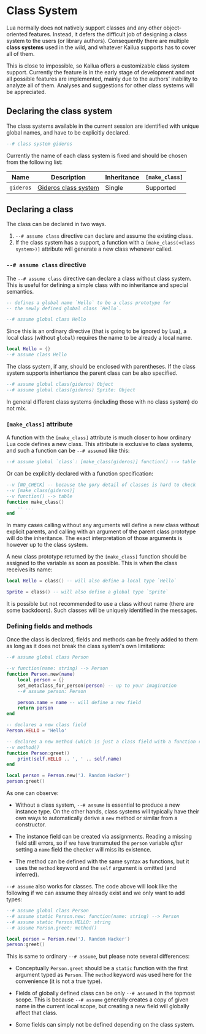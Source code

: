 # Class System

Lua normally does not natively support classes and any other object-oriented features. Instead, it defers the difficult job of designing a class system to the users (or library authors). Consequently there are multiple **class systems** used in the wild, and whatever Kailua supports has to cover all of them.

This is close to impossible, so Kailua offers a customizable class system support. Currently the feature is in the early stage of development and not all possible features are implemented, mainly due to the authors' inability to analyze all of them. Analyses and suggestions for other class systems will be appreciated.

## Declaring the class system

The class systems available in the current session are identified with unique global names, and have to be explicitly declared.

```lua
--# class system gideros
```

Currently the name of each class system is fixed and should be chosen from the following list:

| Name | Description | Inheritance | `[make_class]` |
| ---- | ----------- | ----------- | -------------- |
| `gideros` | [Gideros class system](classes-gideros.html) | Single | Supported |

## Declaring a class

The class can be declared in two ways.

1. `--# assume class` directive can declare and assume the existing class.
2. If the class system has a support, a function with a `[make_class(<class system>)]` attribute will generate a new class whenever called.

### `--# assume class` directive

The `--# assume class` directive can declare a class without class system. This is useful for defining a simple class with no inheritance and special semantics.

```lua
-- defines a global name `Hello` to be a class prototype for
-- the newly defined global class `Hello`.

--# assume global class Hello
```

Since this is an ordinary directive (that is going to be ignored by Lua), a local class (without `global`) requires the name to be already a local name.

```lua
local Hello = {}
--# assume class Hello
```

The class system, if any, should be enclosed with parentheses. If the class system supports inhertiance the parent class can be also specified.

```lua
--# assume global class(gideros) Object
--# assume global class(gideros) Sprite: Object
```

In general different class systems (including those with no class system) do not mix.

### `[make_class]` attribute

A function with the `[make_class]` attribute is much closer to how ordinary Lua code defines a new class. This attribute is exclusive to class systems, and such a function can be `--# assume`d like this:

```lua
--# assume global `class`: [make_class(gideros)] function() --> table
```

Or can be explicitly declared with a function specification:

```lua
--v [NO_CHECK] -- because the gory detail of classes is hard to check
--v [make_class(gideros)]
--v function() --> table
function make_class()
    -- ...
end
```

In many cases calling without any arguments will define a new class without explicit parents, and calling with an argument of the parent class prototype will do the inheritance. The exact interpretation of those arguments is however up to the class system.

A new class prototype returned by the `[make_class]` function should be assigned to the variable as soon as possible. This is when the class receives its name:

```lua
local Hello = class() -- will also define a local type `Hello`

Sprite = class() -- will also define a global type `Sprite`
```

It is possible but not recommended to use a class without name (there are some backdoors). Such classes will be uniquely identified in the messages.

### Defining fields and methods

Once the class is declared, fields and methods can be freely added to them as long as it does not break the class system's own limitations:

```lua
--# assume global class Person

--v function(name: string) --> Person
function Person.new(name)
    local person = {}
    set_metaclass_for_person(person) -- up to your imagination
    --# assume person: Person

    person.name = name -- will define a new field
    return person
end

-- declares a new class field
Person.HELLO = 'Hello'

-- declares a new method (which is just a class field with a function receiving `self`)
--v method()
function Person:greet()
    print(self.HELLO .. ', ' .. self.name)
end

local person = Person.new('J. Random Hacker')
person:greet()
```

As one can observe:

* Without a class system, `--# assume` is essential to produce a new instance type. On the other hands, class systems will typically have their own ways to automatically derive a `new` method or similar from a constructor.

* The instance field can be created via assignments. Reading a missing field still errors, so if we have transmuted the `person` variable *after* setting a `name` field the checker will miss its existence.

* The method can be defined with the same syntax as functions, but it uses the `method` keyword and the `self` argument is omitted (and inferred).

`--# assume` also works for classes. The code above will look like the following if we can assume they already exist and we only want to add types:

```lua
--# assume global class Person
--# assume static Person.new: function(name: string) --> Person
--# assume static Person.HELLO: string
--# assume Person.greet: method()

local person = Person.new('J. Random Hacker')
person:greet()
```

This is same to ordinary `--# assume`, but please note several differences:

* Conceptually `Person.greet` should be a `static` function with the first argument typed as `Person`. The `method` keyword was used here for the convenience (it is not a true type).

* Fields of globally defined class can be only `--# assume`d in the topmost scope. This is because `--# assume` generally creates a copy of given name in the current local scope, but creating a new field will globally affect that class.

* Some fields can simply not be defined depending on the class system.

<!-- TODO: mention that the classes prototypes are automatically subject to delayed type checking (needs to explain this first) -->

